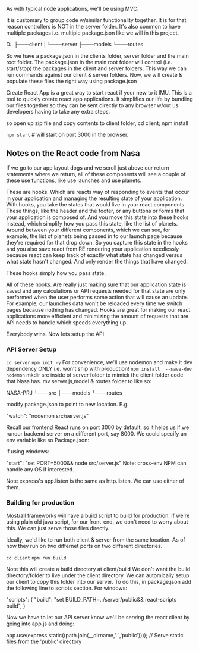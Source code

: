As with typical node applications, we'll be using MVC. 

It is customary to group code w/similar functionality together. It is for that reason controllers is NOT in the server folder.
It's also common to have multiple packages i.e. multiple package.json like we will in this project.

D:.
├───client
|
└───server
    ├───models
    └───routes

So we have a package.json in the clients folder, server folder and the main root folder. The package.json in the main root folder will control (i.e. start/stop) the packages in the client and server folders. This way we can run commands against our client & server folders. Now, we will create & populate these files the right way using package.json

Create React App is a great way to start react if your new to it IMU.  This is a tool to quickly create react app applications.
It simplifies our life by bundling our files together so they can be sent directly to any browser w/out us developers having to take any extra steps.

so open up zip file and copy contents to client folder, cd client; npm install

`npm start`  # will start on port 3000 in the browser.

## Notes on the React code from Nasa

If we go to our app layout dogs and we scroll just above our return statements where we return, all of these components will see a couple of these use functions, like use launches and use planets.

These are hooks. Which are reacts way of responding to events that occur in your application and managing the resulting state of your application. With hooks, you take the states that would live in your react components. These things, like the header and the footer, or any buttons or forms that your application is composed of. And you move this state into these hooks instead, which simplify how you pass this state, like the list of planets. Around between your different components, which we can see, for example, the list of planets being passed in to our launch page because they're required for that drop down.
So you capture this state in the hooks and you also save react from RE rendering your application needlessly
because react can keep track of exactly what state has changed versus what state hasn't changed. And only render the things that have changed.

These hooks simply how you pass state. 

All of these hooks. Are really just making sure that our application state is saved and any calculations or API requests needed for that state are only performed when the user performs some action that will cause an update. For example, our launches data won't be reloaded every time we switch pages because nothing has changed.
Hooks are great for making our react applications more efficient and minimizing the amount of requests that are API needs to handle which speeds everything up.

Everybody wins. Now lets setup the API

### API Server Setup

`cd server`
`npm init -y`
For convenience, we'll use nodemon and make it dev dependency ONLY i.e. won't ship with production! 
`npm install  --save-dev nodemon`
mkdir src inside of server folder to mimick the client folder code that Nasa has.
mv server.js,model & routes folder to like so:

NASA-PRJ
└───src
    ├───models
    └───routes


modify package.json to point to new location. E.g.

"watch": "nodemon src/server.js"

Recall our frontend React runs on port 3000 by default, so it helps us if we runour backend server on a different port, say 8000. We could specify an env variable like so
Package.json:

if using windows:

  "start": "set PORT=5000&& node src/server.js"
Note: cross-env NPM can handle any OS if interested.

Note express's app.listen is the same as http.listen. We can use either of them. 

### Building for production

Most/all frameworks will have a build script to build for production. If we're using plain old java script, for our front-end, we don't need to worry about this.  We can just serve those files directly.

Ideally, we'd like to run both client & server from the same location. As of now they run on two differnet ports on two different directories. 

`cd client`
`npm run build`

Note this will create a build directory at client/build
We don't want the build directory/folder to live under the client directory. We can automically setup our client to copy this folder into our server. 
To do this, in package.json add the following line to scripts section.
For windows:

"scripts": {
  "build": "set BUILD_PATH=../server/public&& react-scripts build",
}

Now we have to let our API server know we'll be serving the react client by going into app.js and doing:

app.use(express.static((path.join(__dirname,'..','public')))); // Serve static files from the 'public' directory




